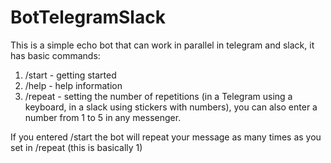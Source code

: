 # BotTelegramSlack
This is a simple echo bot that can work in parallel in telegram and slack, it has basic commands: 
1. /start - getting started
2. /help - help information
3. /repeat - setting the number of repetitions (in a Telegram using a keyboard, in a slack using stickers with numbers), you can also enter a number from 1 to 5 in any messenger. 

If you entered /start the bot will repeat your message as many times as you set in /repeat (this is basically 1)
